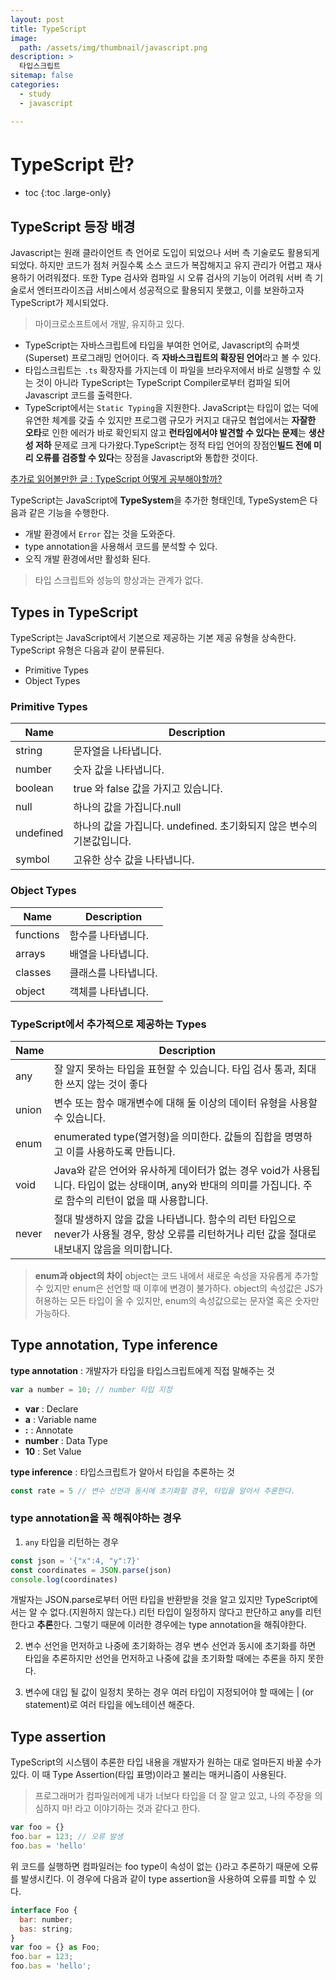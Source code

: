 ```yaml
---
layout: post
title: TypeScript
image:
  path: /assets/img/thumbnail/javascript.png
description: >
  타입스크립트
sitemap: false
categories:
  - study
  - javascript

---
```

# TypeScript 란?

* toc
{:toc .large-only}

## TypeScript 등장 배경
Javascript는 원래 클라이언트 측 언어로 도입이 되었으나 서버 측 기술로도 활용되게 되었다. 하지만 코드가 점처 커질수록 소스 코드가 복잡해지고 유지 관리가 어렵고 재사용하기 어려워졌다. 또한 Type 검사와 컴파일 시 오류 검사의 기능이 어려워 서버 측 기술로서 엔터프라이즈급 서비스에서 성공적으로 활용되지 못했고, 이를 보완하고자 TypeScript가 제시되었다.

> 마이크로소프트에서 개발, 유지하고 있다.

- TypeScript는 자바스크립트에 타입을 부여한 언어로, Javascript의 슈퍼셋(Superset) 프로그래밍 언어이다. 즉 **자바스크립트의 확장된 언어**라고 볼 수 있다.
- 타입스크립트는 `.ts` 확장자를 가지는데 이 파일을 브라우저에서 바로 실행할 수 있는 것이 아니라 TypeScript는 TypeScript Compiler로부터 컴파일 되어 Javascript 코드를 출력한다.
- TypeScript에서는 `Static Typing`을 지원한다. JavaScript는 타입이 없는 덕에 유연한 체계를 갖출 수 있지만 프로그램 규모가 커지고 대규모 협업에서는 **자잘한 오타**로 인한 에러가 바로 확인되지 않고 **런타임에서야 발견할 수 있다는 문제**는 **생산성 저하** 문제로 크게 다가왔다.TypeScript는 정적 타입 언어의 장점인**빌드 전에 미리 오류를 검증할 수 있다**는 장점을 Javascript와 통합한 것이다.

[추가로 읽어볼만한 글 : TypeScript 어떻게 공부해야할까?](https://yozm.wishket.com/magazine/detail/1376/)



TypeScript는 JavaScript에 **TypeSystem**을 추가한 형태인데, TypeSystem은 다음과 같은 기능을 수행한다.

- 개발 환경에서 `Error` 잡는 것을 도와준다.
- type annotation을 사용해서 코드를 분석할 수 있다.
- 오직 개발 환경에서만 활성화 된다.
> 타입 스크립트와 성능의 향상과는 관계가 없다.

## Types in TypeScript

TypeScript는 JavaScript에서 기본으로 제공하는 기본 제공 유형을 상속한다. TypeScript 유형은 다음과 같이 분류된다.
- Primitive Types
- Object Types

### Primitive Types

|Name|Description|
|--|--|
|string|문자열을 나타냅니다.|
|number|숫자 값을 나타냅니다.|
|boolean|true 와 false 값을 가지고 있습니다.|
|null|하나의 값을 가집니다.null|
|undefined|하나의 값을 가집니다. undefined. 초기화되지 않은 변수의 기본값입니다.|
|symbol|고유한 상수 값을 나타냅니다.|


### Object Types

|Name|Description|
|--|--|
|functions|함수를 나타냅니다.|
|arrays|배열을 나타냅니다.|
|classes|클래스를 나타냅니다.|
|object|객체를 나타냅니다.|

### TypeScript에서 추가적으로 제공하는 Types

|Name|Description|
|--|--|
|any|잘 알지 못하는 타입을 표현할 수 있습니다. 타입 검사 통과, 최대한 쓰지 않는 것이 좋다|
|union|변수 또는 함수 매개변수에 대해 둘 이상의 데이터 유형을 사용할 수 있습니다.|
|enum|enumerated type(열거형)을 의미한다. 값들의 집합을 명명하고 이를 사용하도록 만듭니다.|
|void|Java와 같은 언어와 유사하게 데이터가 없는 경우 void가 사용됩니다. 타입이 없는 상태이며, any와 반대의 의미를 가집니다. 주로 함수의 리턴이 없을 때 사용합니다.|
|never|절대 발생하지 않을 값을 나타냅니다. 함수의 리턴 타입으로 never가 사용될 경우, 항상 오류를 리턴하거나 리턴 값을 절대로 내보내지 않음을 의미합니다.|
> **enum과 object의 차이**
object는 코드 내에서 새로운 속성을 자유롭게 추가할 수 있지만 enum은 선언할 때 이후에 변경이 불가하다.
object의 속성값은 JS가 허용하는 모든 타입이 올 수 있지만, enum의 속성값으로는 문자열 혹은 숫자만 가능하다.

## Type annotation, Type inference
**type annotation** : 개발자가 타입을 타입스크립트에게 직접 말해주는 것

```javascript
var a number = 10; // number 타입 지정
```
- **var** : Declare
- **a** : Variable name
- **:** : Annotate
- **number** : Data Type
- **10** : Set Value

**type inference** : 타입스크립트가 알아서 타입을 추론하는 것

```javascript
const rate = 5 // 변수 선언과 동시에 초기화할 경우, 타입을 알아서 추론한다.
```

### type annotation을 꼭 해줘야하는 경우
1. `any` 타입을 리턴하는 경우
```javascript
const json = '{"x":4, "y":7}'
const coordinates = JSON.parse(json)
console.log(coordinates)
```
개발자는 JSON.parse로부터 어떤 타입을 반환받을 것을 알고 있지만 TypeScript에서는 알 수 없다.(지원하지 않는다.) 리턴 타입이 일정하지 않다고 판단하고 any를 리턴한다고 **추론**한다. 그렇기 때문에 이러한 경우에는 type annotation을 해줘야한다.

2. 변수 선언을 먼저하고 나중에 초기화하는 경우
변수 선언과 동시에 초기화를 하면 타입을 추론하지만 선언을 먼저하고 나중에 값을 초기화할 때에는 추론을 하지 못한다.

3. 변수에 대입 될 값이 일정치 못하는 경우
여러 타입이 지정되어야 할 때에는 | (or statement)로 여러 타입을 에노테이션 해준다.

## Type assertion
TypeScript의 시스템이 추론한 타입 내용을 개발자가 원하는 대로 얼마든지 바꿀 수가 있다. 이 때 Type Assertion(타입 표명)이라고 불리는 매커니즘이 사용된다.
> 프로그래머가 컴파일러에게 내가 너보다 타입을 더 잘 알고 있고, 나의 주장을 의심하지 마! 라고 이야기하는 것과 같다고 한다.

```javascript
var foo = {}
foo.bar = 123; // 오류 발생
foo.bas = 'hello'
```
위 코드를 실행하면 컴파일러는 foo type이 속성이 없는 {}라고 추론하기 때문에 오류를 발생시킨다. 이 경우에 다음과 같이 type assertion을 사용하여 오류를 피할 수 있다.

```javascript
interface Foo {
  bar: number;
  bas: string;
}
var foo = {} as Foo;
foo.bar = 123;
foo.bas = 'hello';
```
